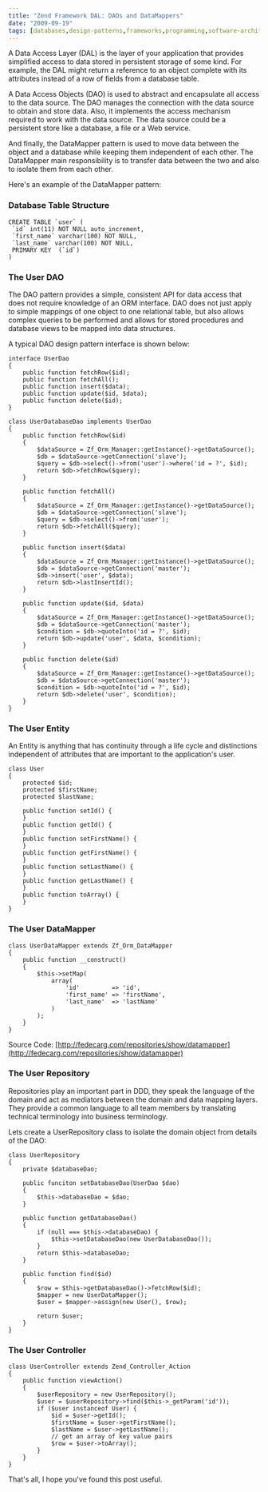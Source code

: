 ```yaml
---
title: "Zend Framework DAL: DAOs and DataMappers"
date: "2009-09-19"
tags: [databases,design-patterns,frameworks,programming,software-architecture]
---
```


A Data Access Layer (DAL) is the layer of your application that provides simplified access to data stored in persistent storage of some kind. For example, the DAL might return a reference to an object complete with its attributes instead of a row of fields from a database table.

A Data Access Objects (DAO) is used to abstract and encapsulate all access to the data source. The DAO manages the connection with the data source to obtain and store data. Also, it implements the access mechanism required to work with the data source. The data source could be a persistent store like a database, a file or a Web service.

And finally, the DataMapper pattern is used to move data between the object and a database while keeping them independent of each other. The DataMapper main responsibility is to transfer data between the two and also to isolate them from each other.

Here's an example of the DataMapper pattern:

### Database Table Structure

```
CREATE TABLE `user` (
 `id` int(11) NOT NULL auto_increment,
 `first_name` varchar(100) NOT NULL,
 `last_name` varchar(100) NOT NULL,
 PRIMARY KEY  (`id`)
)
```

### The User DAO

The DAO pattern provides a simple, consistent API for data access that does not require knowledge of an ORM interface. DAO does not just apply to simple mappings of one object to one relational table, but also allows complex queries to be performed and allows for stored procedures and database views to be mapped into data structures.

A typical DAO design pattern interface is shown below:

```
interface UserDao
{
    public function fetchRow($id);
    public function fetchAll();
    public function insert($data);
    public function update($id, $data);
    public function delete($id);
}

class UserDatabaseDao implements UserDao
{
    public function fetchRow($id)
    {
        $dataSource = Zf_Orm_Manager::getInstance()->getDataSource();
        $db = $dataSource->getConnection('slave');
        $query = $db->select()->from('user')->where('id = ?', $id);
        return $db->fetchRow($query);
    }

    public function fetchAll()
    {
        $dataSource = Zf_Orm_Manager::getInstance()->getDataSource();
        $db = $dataSource->getConnection('slave');
        $query = $db->select()->from('user');
        return $db->fetchAll($query);
    }

    public function insert($data)
    {
        $dataSource = Zf_Orm_Manager::getInstance()->getDataSource();
        $db = $dataSource->getConnection('master');
        $db->insert('user', $data);
        return $db->lastInsertId();
    }

    public function update($id, $data)
    {
        $dataSource = Zf_Orm_Manager::getInstance()->getDataSource();
        $db = $dataSource->getConnection('master');
        $condition = $db->quoteInto('id = ?', $id);
        return $db->update('user', $data, $condition);
    }

    public function delete($id)
    {
        $dataSource = Zf_Orm_Manager::getInstance()->getDataSource();
        $db = $dataSource->getConnection('master');
        $condition = $db->quoteInto('id = ?', $id);
        return $db->delete('user', $condition);
    }
}
```

### The User Entity

An Entity is anything that has continuity through a life cycle and distinctions independent of attributes that are important to the application's user.

```
class User
{
    protected $id;
    protected $firstName;
    protected $lastName;

    public function setId() {
    }
    public function getId() {
    }
    public function setFirstName() {
    }
    public function getFirstName() {
    }
    public function setLastName() {
    }
    public function getLastName() {
    }
    public function toArray() {
    }
}
```

### The User DataMapper

```
class UserDataMapper extends Zf_Orm_DataMapper
{
    public function __construct()
    {
        $this->setMap(
            array(
                'id'         => 'id',
                'first_name' => 'firstName',
                'last_name'  => 'lastName'
            )
        );
    }
}
```

Source Code: [http://fedecarg.com/repositories/show/datamapper](http://fedecarg.com/repositories/show/datamapper)

### The User Repository

Repositories play an important part in DDD, they speak the language of the domain and act as mediators between the domain and data mapping layers. They provide a common language to all team members by translating technical terminology into business terminology.

Lets create a UserRepository class to isolate the domain object from details of the DAO:

```
class UserRepository
{
    private $databaseDao;

    public funciton setDatabaseDao(UserDao $dao)
    {
        $this->databaseDao = $dao;
    }

    public function getDatabaseDao()
    {
        if (null === $this->databaseDao) {
            $this->setDatabaseDao(new UserDatabaseDao());
        }
        return $this->databaseDao;
    }

    public function find($id)
    {
        $row = $this->getDatabaseDao()->fetchRow($id);
        $mapper = new UserDataMapper();
        $user = $mapper->assign(new User(), $row);

        return $user;
    }
}
```

### The User Controller

```
class UserController extends Zend_Controller_Action
{
    public function viewAction()
    {
        $userRepository = new UserRepository();
        $user = $userRepository->find($this->_getParam('id'));
        if ($user instanceof User) {
            $id = $user->getId();
            $firstName = $user->getFirstName();
            $lastName = $user->getLastName();
            // get an array of key value pairs
            $row = $user->toArray();
        }
    }
}
```

That's all, I hope you've found this post useful.

